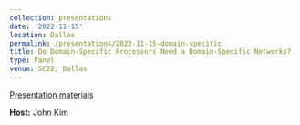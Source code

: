 ```yaml
---
collection: presentations
date: '2022-11-15'
location: Dallas
permalink: /presentations/2022-11-15-domain-specific
title: Do Domain-Specific Processors Need a Domain-Specific Networks?
type: Panel
venue: SC22, Dallas
---
```


[Presentation materials](https://sc22.supercomputing.org/?post_type=page&p=3479&id=pan122&sess=sess187)


**Host:** John Kim